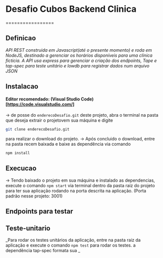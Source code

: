 # Desafio Cubos Backend Clinica
=================

## Definicao
_API REST construida em Javascript(até o presente momento) e roda em NodeJS, destinado a gerenciar os horários disponíveis para uma clínica ficticia. A API usa express para gerenciar a criação dos endpoints, Tape e tap-spec para teste unitário e lowdb para registrar dados num arquivo JSON_

## Instalacao

#### Editor recomendado: (Visual Studio Code)[https://code.visualstudio.com/]

-> de posse do `enderecoDesafio.git` deste projeto, abra o terminal na pasta que deseja extrair o projetovem sua máquina e digite 

```bash
git clone enderecoDesafio.git
```

para realizar o download do projeto.
-> Após concluido o download, entre na pasta recem baixada e baixe as dependência via comando

```bash
npm install
```

## Execucao
-> Tendo baixado o projeto em sua máquina e instalado as dependencias, execute o comando `npm start` via terminal dentro da pasta raiz do projeto para ter sua aplicação rodando na porta descrita na aplicação. (Porta padrão nesse projeto: 3001)

## Endpoints para testar

## Teste-unitario
_Para rodar os testes unitários da aplicação, entre na pasta raiz da aplicação e execute o comando `npm test` para rodar os testes. a dependência tap-spec formata sua  _
